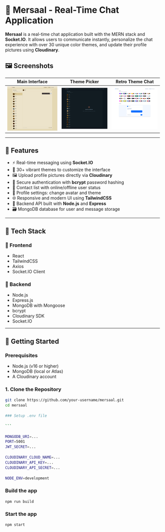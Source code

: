 # 💬 Mersaal - Real-Time Chat Application

**Mersaal** is a real-time chat application built with the MERN stack and **Socket.IO**. It allows users to communicate instantly, personalize the chat experience with over 30 unique color themes, and update their profile pictures using **Cloudinary**.

## 🖼️ Screenshots

| Main Interface   | Theme Picker       | Retro Theme Chat  |
| ---------------- | ------------------ | ----------------- |
| ![Chat](sc1.png) | ![Themes](sc2.png) | ![Retro](sc3.png) |

---

## 🌟 Features

- ⚡ Real-time messaging using **Socket.IO**
- 🎨 30+ vibrant themes to customize the interface
- 🖼️ Upload profile pictures directly via **Cloudinary**
- 🔐 Secure authentication with **bcrypt** password hashing
- 📃 Contact list with online/offline user status
- 🧑 Profile settings: change avatar and theme
- 🌐 Responsive and modern UI using **TailwindCSS**
- 📁 Backend API built with **Node.js** and **Express**
- 🗃️ MongoDB database for user and message storage

---

## 🧰 Tech Stack

### 🔹 Frontend

- React
- TailwindCSS
- Axios
- Socket.IO Client

### 🔸 Backend

- Node.js
- Express.js
- MongoDB with Mongoose
- bcrypt
- Cloudinary SDK
- Socket.IO

---

## 🚀 Getting Started

### Prerequisites

- Node.js (v16 or higher)
- MongoDB (local or Atlas)
- A Cloudinary account

### 1. Clone the Repository

````bash
git clone https://github.com/your-username/mersaal.git
cd mersaal

### Setup .env file

```

MONGODB_URI=...
PORT=5001
JWT_SECRET=...

CLOUDINARY_CLOUD_NAME=...
CLOUDINARY_API_KEY=...
CLOUDINARY_API_SECRET=...

NODE_ENV=development
````

### Build the app

```shell
npm run build
```

### Start the app

```shell
npm start
```
